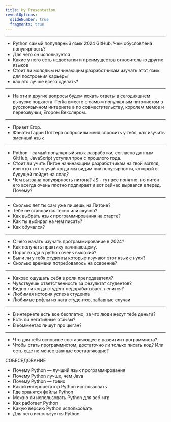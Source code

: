 ```yaml
---
title: My Presentation
revealOptions:
  slideNumber: true
  fragments: true
---
```

---
- Python самый популярный язык 2024 GitHub. Чем обусловлена популярность? <!-- .element: class="fragment" -->
- Для чего он используется <!-- .element: class="fragment" -->
- Какие у него есть недостатки и преимущества относительно других языков <!-- .element: class="fragment" -->
- Стоит ли молодым начинающим разработчикам изучать этот язык для построения карьеры <!-- .element: class="fragment" -->
- как это лучше всего сделать?  <!-- .element: class="fragment" -->
---
- На эти и другие вопросы будем искать ответы в сегодняшнем выпуске подкаста iTerka вместе с самым популярным питонистом в русскоязычном интернете а по совместительству, королем мемов и переозвучки, Егором Векслером. 
---
- Привет Егор. <!-- .element: class="fragment" -->
- Фанаты Гарри Поттера попросили меня спросить у тебя, как изучить змеиный язык<!-- .element: class="fragment" -->
---
- Python - самый популярный язык разработки, согласно данным GitHub, JavaScript уступил трон с прошлого года.
- Стоит ли учить Питон начинающим разработчикам на твой взгляд, или этот тот случай когда мы видим пик популярности, который в будущей пойдет на спад?
- Чем вызвана популярность питона? JS - тут все понятно, но питон его всегда очень плотно подпирает и вот сейчас вырвался вперед. Почему?
---
- Сколько лет ты сам уже пишешь на Питоне?
- Тебе не становится тесно или скучно? 
- Как выбрать язык программирования на старте?
- Как ты выбирал на чем писать?
- Как обучался?
---
- С чего начать изучать программирование в 2024? 
- Как получать практику начинающему.
- Порог входа в python очень высокий?
- Были ли у тебя студенты которые изучают этот язык с нуля?
- Сколько времени потребовалось на освоение?
---
- Каково ощущать себя в роли преподавателя?
- Чувствуешь ответственность за результат студентов?
- Видно ли когда студент недорабатывает, ленится?
- Любимая история успеха студента
- Любимые рофлы из чата студентов, забавные случаи
---
- В интернете есть все бесплатно, за что люди несут тебе деньги?
- Есть ли негативные отзывы?
- В комментах пишут про цыган?

---
- Что для тебя основное составляющее в развитии программиста?
- Чтобы стать программистом, достаточно ли только писать код? Или есть еще не менее важные составляющие?

СОБЕСЕДОВАНИЕ


- Почему Python — лучший язык программирования  
- Почему Python лучше, чем Java  
- Почему Python — говно  
- Какой интерпретатор Python использовать  
- Где хранятся файлы Python  
- Можно ли использовать Python для веб-игр  
- Как работает Python  
- Какую версию Python использовать  
- Для чего используется Python